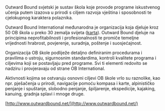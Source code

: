 Outward Bound svjetski je sustav škola koje provode programe iskustvenog učenja putem izazova u prirodi s ciljem razvoja vještina i sposobnosti te cjelokupnog karaktera polaznika.

Outward Bound International međunarodna je organizacija koja djeluje kroz 50 OB škola u preko 30 zemalja svijeta ([karta](http://www.outwardbound.net/locations/index.html)). Outward Bound djeluje na principima neprofitabilnosti i profesionalnosti te promiče temeljne vrijednosti hrabrost, povjerenje, suradnja, poštenje i suosjećajnost.

Organizacija OB škole podliježe detaljno definiranim procedurama i pravilima o ustroju, sigurnosnim standardima, kontroli kvalitete programa i ciljevima koji se postavljaju pred programe. Svi ti elementi redovito se nadziru i provjeravaju od strane OB International.

Aktivnosti kojima se ostvaruju osnovni ciljevi OB škole vrlo su raznolike, kao npr. pješačenja u prirodi, navigacije pomoću kompasa i karte, alpinističko penjanje i spuštanje, slobodno penjanje, špiljarenje, ekspedicije, kajaking, kanuing, gradnja splavi i mnoge druge.

[http://www.outwardbound.net/](http://www.outwardbound.net/)

